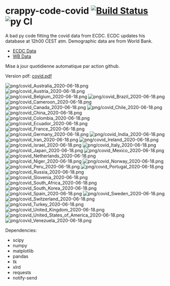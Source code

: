# crappy-code-covid [![Build Status](https://cloud.drone.io/api/badges/a-lemonnier/crappy-code-covid/status.svg)](https://cloud.drone.io/a-lemonnier/crappy-code-covid) ![py CI](https://github.com/a-lemonnier/crappy-code-covid/workflows/py%20CI/badge.svg)
 
A bad py code fitting the covid data from ECDC. ECDC updates his database at 12h00 CEST atm. Demographic data are from World Bank.
 
- [ECDC Data](https://www.ecdc.europa.eu/en/publications-data/download-todays-data-geographic-distribution-covid-19-cases-worldwide)
- [WB Data](https://data.worldbank.org/indicator/sp.pop.totl)
 
 
Mise à jour quotidienne automatique par action github.
 
Version pdf: [covid.pdf](https://github.com/a-lemonnier/crappy-code-covid/raw/master/covid.pdf)
 
![png/covid_Australia_2020-06-18.png](png/covid_Australia_2020-06-18.png)
![png/covid_Austria_2020-06-18.png](png/covid_Austria_2020-06-18.png)
![png/covid_Belgium_2020-06-18.png](png/covid_Belgium_2020-06-18.png)
![png/covid_Brazil_2020-06-18.png](png/covid_Brazil_2020-06-18.png)
![png/covid_Cameroon_2020-06-18.png](png/covid_Cameroon_2020-06-18.png)
![png/covid_Canada_2020-06-18.png](png/covid_Canada_2020-06-18.png)
![png/covid_Chile_2020-06-18.png](png/covid_Chile_2020-06-18.png)
![png/covid_China_2020-06-18.png](png/covid_China_2020-06-18.png)
![png/covid_Colombia_2020-06-18.png](png/covid_Colombia_2020-06-18.png)
![png/covid_Ecuador_2020-06-18.png](png/covid_Ecuador_2020-06-18.png)
![png/covid_France_2020-06-18.png](png/covid_France_2020-06-18.png)
![png/covid_Germany_2020-06-18.png](png/covid_Germany_2020-06-18.png)
![png/covid_India_2020-06-18.png](png/covid_India_2020-06-18.png)
![png/covid_Iran_2020-06-18.png](png/covid_Iran_2020-06-18.png)
![png/covid_Ireland_2020-06-18.png](png/covid_Ireland_2020-06-18.png)
![png/covid_Israel_2020-06-18.png](png/covid_Israel_2020-06-18.png)
![png/covid_Italy_2020-06-18.png](png/covid_Italy_2020-06-18.png)
![png/covid_Japan_2020-06-18.png](png/covid_Japan_2020-06-18.png)
![png/covid_Mexico_2020-06-18.png](png/covid_Mexico_2020-06-18.png)
![png/covid_Netherlands_2020-06-18.png](png/covid_Netherlands_2020-06-18.png)
![png/covid_Niger_2020-06-18.png](png/covid_Niger_2020-06-18.png)
![png/covid_Norway_2020-06-18.png](png/covid_Norway_2020-06-18.png)
![png/covid_Peru_2020-06-18.png](png/covid_Peru_2020-06-18.png)
![png/covid_Portugal_2020-06-18.png](png/covid_Portugal_2020-06-18.png)
![png/covid_Russia_2020-06-18.png](png/covid_Russia_2020-06-18.png)
![png/covid_Slovenia_2020-06-18.png](png/covid_Slovenia_2020-06-18.png)
![png/covid_South_Africa_2020-06-18.png](png/covid_South_Africa_2020-06-18.png)
![png/covid_South_Korea_2020-06-18.png](png/covid_South_Korea_2020-06-18.png)
![png/covid_Spain_2020-06-18.png](png/covid_Spain_2020-06-18.png)
![png/covid_Sweden_2020-06-18.png](png/covid_Sweden_2020-06-18.png)
![png/covid_Switzerland_2020-06-18.png](png/covid_Switzerland_2020-06-18.png)
![png/covid_Turkey_2020-06-18.png](png/covid_Turkey_2020-06-18.png)
![png/covid_United_Kingdom_2020-06-18.png](png/covid_United_Kingdom_2020-06-18.png)
![png/covid_United_States_of_America_2020-06-18.png](png/covid_United_States_of_America_2020-06-18.png)
![png/covid_Venezuela_2020-06-18.png](png/covid_Venezuela_2020-06-18.png)
 
Dependencies:
- scipy
- numpy
- matplotlib
- pandas
- tk
- xlrd
- requests
- notify-send

